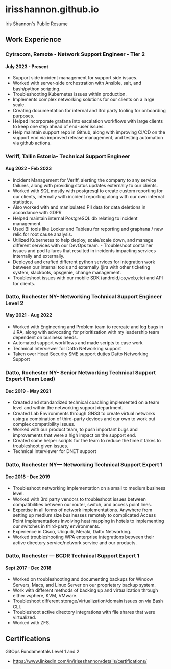 # irisshannon.github.io
Iris Shannon's Public Resume


## Work Experience


### Cytracom, Remote - Network Support Engineer - Tier 2
#### July 2023 - Present
- Support side incident management for support side issues.
- Worked with server-side orchestration with Ansible, salt, and bash/python scripting.
- Troubleshooting Kubernetes issues within production.
- Implements complex networking solutions for our clients on a large scale.
- Creating documentation for internal and 3rd party tooling for onboarding purposes.
- Helped incorporate grafana into escalation workflows with large clients to keep one step ahead of end-user issues.
- Help maintain support repo in Github, along with improving CI/CD on the support end via improved release management, and testing automation via github actions.

### Veriff, Tallin Estonia- Technical Support Engineer
#### Aug 2022 - Feb 2023
- Incident Management for Veriff, alerting the company to any service failures, along with providing status updates externally to our clients.
- Worked with SQL mostly with postgresql to create custom reporting for our clients, internally with incident reporting along with our own internal statistics.
- Also worked with and manipulated PII data for data deletions in accordance with GDPR
- Helped maintain internal PostgreSQL db relating to incident management.
- Used BI tools like Looker and Tableau for reporting and graphana / new relic for root cause analysis.
- Utilized Kubernetes to help deploy, scale/scale down, and manage different services with our DevOps team.
        - Troubleshoot container issues and pod failures that resulted in incidents impacting services internally and externally.
- Deployed and crafted different python services for integration work between our internal tools and externally (jira with other ticketing system, slackbots, opsgenie, change management.
- Troubleshoot issues with our mobile SDK (android,ios,web,etc) and API for clients.

### Datto, Rochester NY- Networking Technical Support Engineer Level 2
#### May 2021 - Aug 2022
- Worked with Engineering and Problem team to recreate and log bugs in JIRA, along with advocating for prioritization with my leadership team dependent on business needs.
- Automated support workflows and made scripts to ease work
- Technical Interviewer for Datto Networking support
- Taken over Head Security SME support duties Datto Networking Support

### Datto, Rochester NY- Senior Networking Technical Support Expert (Team Lead)
#### Dec 2019 - May 2021

- Created and standardized technical coaching implemented on a team level and within the networking support department.
- Created Lab Environments through GNS3 to create virtual networks using a combination of third-party devices and our own to work out complex compatibility issues.
- Worked with our product team, to push important bugs and improvements that were a high impact on the support end.
- Created some helper scripts for the team to reduce the time it takes to troubleshoot given issues.
- Technical Interviewer for DNET support

### Datto, Rochester NY— Networking Technical Support Expert 1 
#### Dec 2018 - Dec 2019
- Troubleshoot networking implementation on a small to medium business level.
- Worked with 3rd party vendors to troubleshoot issues between compatibilities between our router, switch, and access point lines.
- Expertise in all forms of network implementations. Anywhere from setting up medium size businesses remotely to complicated Access Point implementations involving heat mapping in hotels to implementing our switches in third-party environments.
- Experience in Cisco, Ubiquiti, Meraki, Datto Networking.
- Worked troubleshooting WPA enterprise integrations between their active directory service/network service and our products.

### Datto, Rochester — BCDR Technical Support Expert 1 
#### Sept 2017 - Dec 2018
- Worked on troubleshooting and documenting backups for Window Servers, Macs, and Linux Server on our proprietary backup system.
- Work with different methods of backing up and virtualization through either vsphere, KVM, VMware.
- Troubleshoot different storage/virtualization/domain issues on via Bash CLI.
- Troubleshoot active directory integrations with file shares that were virtualized.
- Worked with ZFS.

## Certifications

GitOps Fundamentals Level 1 and 2
- https://www.linkedin.com/in/iriseshannon/details/certifications/
